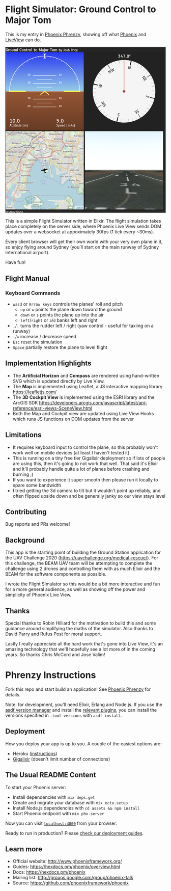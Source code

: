 # Flight Simulator: Ground Control to Major Tom

This is my entry in [Phoenix Phrenzy](https://phoenixphrenzy.com), showing off what [Phoenix](https://phoenixframework.org/) and [LiveView](https://github.com/phoenixframework/phoenix_live_view) can do.

![Ground Control to Major Tom](screenshot.png "Ground Control to Major Tom")

This is a simple Flight Simulator written in Elixir. The flight simulation takes place completely on the server side, where Phoenix Live View sends DOM updates over a websocket at appoximately 30fps (1 tick every ~30ms).

Every client browser will get their own world with your very own plane in it, so enjoy flying around Sydney (you'll start on the main runway of Sydney International airport).

Have fun!

## Flight Manual

### Keyboard Commands

- `wasd` or `Arrow keys` controls the planes' roll and pitch
  - `up` or `w` points the plane down toward the ground
  - `down` or `s` points the plane up into the air
  - `left`/`right` or `a`/`d` banks left and right
- `,`/`.` turns the rudder left / right (yaw control - useful for taxiing on a runway)
- `-`/`=` increase / decrease speed
- `Esc` reset the simulation
- `Space` partially restore the plane to level flight

## Implementation Highlights

- The **Artificial Horizon** and **Compass** are rendered using hand-written SVG which is updated directly by Live View.
- The **Map** is implemented using Leaflet, a JS interactive mapping library https://leafletjs.com/
- The **3D Cockpit View** is implemented using the ESRI library and the ArcGIS SDK https://developers.arcgis.com/javascript/latest/api-reference/esri-views-SceneView.html
- Both the Map and Cockpit view are updated using Live View Hooks which runs JS functions on DOM updates from the server

## Limitations

- It requires keyboard input to control the plane, so this probably won't work well on mobile devices (at least I haven't tested it)
- This is running on a tiny free tier Gigalixir deployment so if lots of people are using this, then it's going to not work that well. That said it's Elixir and it'll probably handle quite a lot of planes before crashing and burning ;)
- If you want to experience it super smooth then please run it locally to spare some bandwidth
- I tried getting the 3d camera to tilt but it wouldn't point up reliably, and often flipped upside down and be generally janky so our view stays level

## Contributing

Bug reports and PRs welcome!

## Background

This app is the starting point of building the Ground Station application for the UAV Challenge 2020 (https://uavchallenge.org/medical-rescue/). For this challenge, the BEAM UAV team will be attempting to complete the challenge using 2 drones and controlling them with as much Elixir and the BEAM for the software components as possible.

I wrote the Flight Simulator so this would be a bit more interactive and fun for a more general audience, as well as showing off the power and simplicity of Phoenix Live View.

## Thanks

Special thanks to Robin Hilliard for the motivation to build this and some guidance around simplifying the maths of the simulator. Also thanks to David Parry and Rufus Post for moral support.

Lastly I really appreciate all the hard work that's gone into Live View, it's an amazing technology that we'll hopefully see a lot more of in the coming years. So thanks Chris McCord and Jose Valim!

# Phrenzy Instructions

Fork this repo and start build an application! See [Phoenix Phrenzy](https://phoenixphrenzy.com) for details.

Note: for development, you'll need Elixir, Erlang and Node.js. If you use the [asdf version manager](https://github.com/asdf-vm/asdf) and install the [relevant plugins](https://asdf-vm.com/#/plugins-all?id=plugin-list), you can install the versions specified in `.tool-versions` with `asdf install`.

## Deployment

How you deploy your app is up to you. A couple of the easiest options are:

- Heroku ([instructions](https://hexdocs.pm/phoenix/heroku.html))
- [Gigalixir](https://gigalixir.com/) (doesn't limit number of connections)

## The Usual README Content

To start your Phoenix server:

- Install dependencies with `mix deps.get`
- Create and migrate your database with `mix ecto.setup`
- Install Node.js dependencies with `cd assets && npm install`
- Start Phoenix endpoint with `mix phx.server`

Now you can visit [`localhost:4000`](http://localhost:4000) from your browser.

Ready to run in production? Please [check our deployment guides](https://hexdocs.pm/phoenix/deployment.html).

## Learn more

- Official website: http://www.phoenixframework.org/
- Guides: https://hexdocs.pm/phoenix/overview.html
- Docs: https://hexdocs.pm/phoenix
- Mailing list: http://groups.google.com/group/phoenix-talk
- Source: https://github.com/phoenixframework/phoenix
